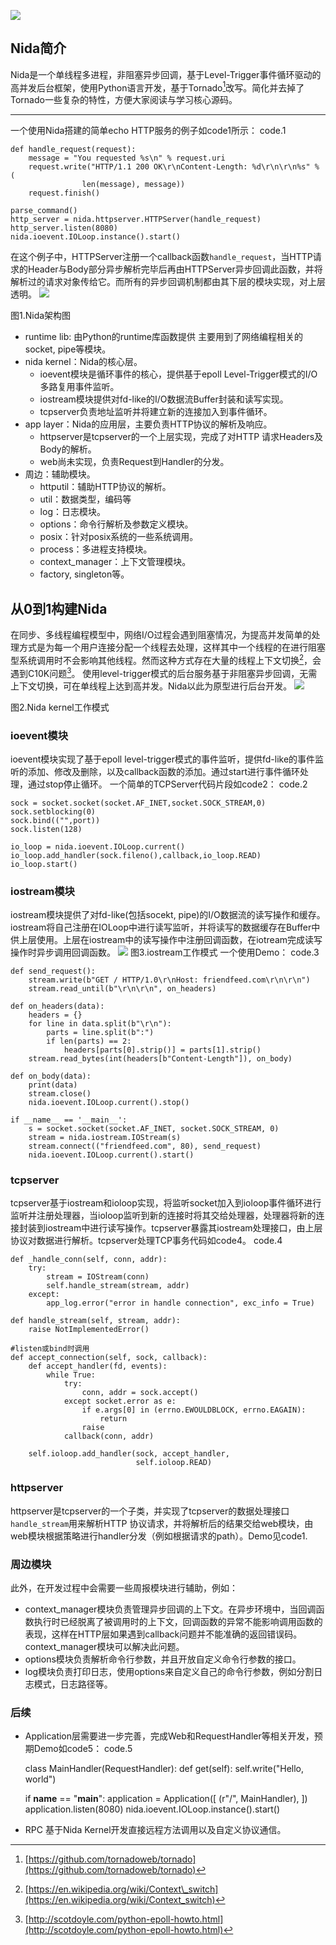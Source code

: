 ![](title.png)
## Nida简介
Nida是一个单线程多进程，非阻塞异步回调，基于Level-Trigger事件循环驱动的高并发后台框架，使用Python语言开发，基于Tornado[^1]改写。简化并去掉了Tornado一些复杂的特性，方便大家阅读与学习核心源码。
---- ----
一个使用Nida搭建的简单echo HTTP服务的例子如code1所示：
code.1
	
	def handle_request(request):
	    message = "You requested %s\n" % request.uri
	    request.write("HTTP/1.1 200 OK\r\nContent-Length: %d\r\n\r\n%s" % (
	          		len(message), message))
	    request.finish()
	
	parse_command()
	http_server = nida.httpserver.HTTPServer(handle_request)
	http_server.listen(8080)
	nida.ioevent.IOLoop.instance().start()

在这个例子中，HTTPServer注册一个callback函数`handle_request`，当HTTP请求的Header与Body部分异步解析完毕后再由HTTPServer异步回调此函数，并将解析过的请求对象传给它。而所有的异步回调机制都由其下层的模块实现，对上层透明。
![](nida.jpg)

图1.Nida架构图
- runtime lib: 由Python的runtime库函数提供
	主要用到了网络编程相关的socket, pipe等模块。
- nida kernel：Nida的核心层。
	- ioevent模块是循环事件的核心，提供基于epoll Level-Trigger模式的I/O多路复用事件监听。
	- iostream模块提供对fd-like的I/O数据流Buffer封装和读写实现。
	- tcpserver负责地址监听并将建立新的连接加入到事件循环。
- app layer：Nida的应用层，主要负责HTTP协议的解析及响应。
	- httpserver是tcpserver的一个上层实现，完成了对HTTP 请求Headers及Body的解析。
	- web尚未实现，负责Request到Handler的分发。
- 周边：辅助模块。
	- httputil：辅助HTTP协议的解析。
	- util：数据类型，编码等
	- log：日志模块。
	- options：命令行解析及参数定义模块。
	- posix：针对posix系统的一些系统调用。
	- process：多进程支持模块。
	- context\_manager：上下文管理模块。
	- factory, singleton等。
## 从0到1构建Nida
在同步、多线程编程模型中，网络I/O过程会遇到阻塞情况，为提高并发简单的处理方式是为每一个用户连接分配一个线程去处理，这样其中一个线程的在进行阻塞型系统调用时不会影响其他线程。然而这种方式存在大量的线程上下文切换[^2]，会遇到C10K问题[^3]。
使用level-trigger模式的后台服务基于非阻塞异步回调，无需上下文切换，可在单线程上达到高并发。Nida以此为原型进行后台开发。
![](tornado_1.jpg)

图2.Nida kernel工作模式
### ioevent模块
ioevent模块实现了基于epoll level-trigger模式的事件监听，提供fd-like的事件监听的添加、修改及删除，以及callback函数的添加。通过start进行事件循环处理，通过stop停止循环。
一个简单的TCPServer代码片段如code2：
code.2

	sock = socket.socket(socket.AF_INET,socket.SOCK_STREAM,0)
	sock.setblocking(0)
	sock.bind(("",port))
	sock.listen(128)
	
	io_loop = nida.ioevent.IOLoop.current()
	io_loop.add_handler(sock.fileno(),callback,io_loop.READ)
	io_loop.start()

### iostream模块
iostream模块提供了对fd-like(包括socekt, pipe)的I/O数据流的读写操作和缓存。iostream将自己注册在IOLoop中进行读写监听，并将读写的数据缓存在Buffer中供上层使用。上层在iostream中的读写操作中注册回调函数，在iotream完成读写操作时异步调用回调函数。
![](iostream.jpg)
图3.iostream工作模式
一个使用Demo：
code.3

	def send_request():
	    stream.write(b"GET / HTTP/1.0\r\nHost: friendfeed.com\r\n\r\n")
	    stream.read_until(b"\r\n\r\n", on_headers)
	
	def on_headers(data):
	    headers = {}
	    for line in data.split(b"\r\n"):
	        parts = line.split(b":")
	        if len(parts) == 2:
	            headers[parts[0].strip()] = parts[1].strip()
	    stream.read_bytes(int(headers[b"Content-Length"]), on_body)
	
	def on_body(data):
	    print(data)
	    stream.close()
	    nida.ioevent.IOLoop.current().stop()
	
	if __name__ == '__main__':
	    s = socket.socket(socket.AF_INET, socket.SOCK_STREAM, 0)
	    stream = nida.iostream.IOStream(s)
	    stream.connect(("friendfeed.com", 80), send_request)
	    nida.ioevent.IOLoop.current().start()
	    
### tcpserver
tcpserver基于iostream和ioloop实现，将监听socket加入到ioloop事件循环进行监听并注册处理器，当ioloop监听到新的连接时将其交给处理器，处理器将新的连接封装到iostream中进行读写操作。tcpserver暴露其iostream处理接口，由上层协议对数据进行解析。tcpserver处理TCP事务代码如code4。
code.4

	def _handle_conn(self, conn, addr):
	    try:
	        stream = IOStream(conn)
	        self.handle_stream(stream, addr)
	    except:
	        app_log.error("error in handle connection", exc_info = True)
	
	def handle_stream(self, stream, addr):
	    raise NotImplementedError()
	
	#listen或bind时调用
	def accept_connection(self, sock, callback):
	    def accept_handler(fd, events):
	        while True:
	            try:
	                conn, addr = sock.accept()
	            except socket.error as e:
	                if e.args[0] in (errno.EWOULDBLOCK, errno.EAGAIN):
	                    return
	                raise
	            callback(conn, addr)
	
	    self.ioloop.add_handler(sock, accept_handler,
	                            self.ioloop.READ)
### httpserver
httpserver是tcpserver的一个子类，并实现了tcpserver的数据处理接口`handle_stream`用来解析HTTP 协议请求，并将解析后的结果交给web模块，由web模块根据策略进行handler分发（例如根据请求的path）。Demo见code1.
### 周边模块
此外，在开发过程中会需要一些周报模块进行辅助，例如：
- context\_manager模块负责管理异步回调的上下文。在异步环境中，当回调函数执行时已经脱离了被调用时的上下文，回调函数的异常不能影响调用函数的表现，这样在HTTP层如果遇到callback问题并不能准确的返回错误码。context\_manager模块可以解决此问题。
- options模块负责解析命令行参数，并且开放自定义命令行参数的接口。
- log模块负责打印日志，使用options来自定义自己的命令行参数，例如分割日志模式，日志路径等。
### 后续
- Application层需要进一步完善，完成Web和RequestHandler等相关开发，预期Demo如code5：
code.5

	class MainHandler(RequestHandler):
	    def get(self):
	    self.write("Hello, world")
	
	if __name__ == "__main__":
	    application = Application([
	          (r"/", MainHandler),
	    ])
	    application.listen(8080)
	    nida.ioevent.IOLoop.instance().start()
- RPC
	基于Nida Kernel开发直接远程方法调用以及自定义协议通信。


[^1]:	[https://github.com/tornadoweb/tornado](https://github.com/tornadoweb/tornado)

[^2]:	[https://en.wikipedia.org/wiki/Context\_switch](https://en.wikipedia.org/wiki/Context_switch)

[^3]:	[http://scotdoyle.com/python-epoll-howto.html](http://scotdoyle.com/python-epoll-howto.html)
